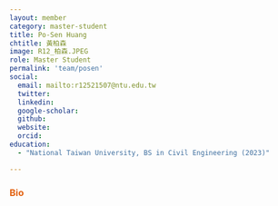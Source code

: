 ```yaml
---
layout: member
category: master-student
title: Po-Sen Huang
chtitle: 黃柏森
image: R12_柏森.JPEG
role: Master Student
permalink: 'team/posen'
social:
  email: mailto:r12521507@ntu.edu.tw
  twitter: 
  linkedin: 
  google-scholar: 
  github: 
  website: 
  orcid: 
education:
  - "National Taiwan University, BS in Civil Engineering (2023)"

---
```


<h3 style="color: #e36414;">Bio</h3>

